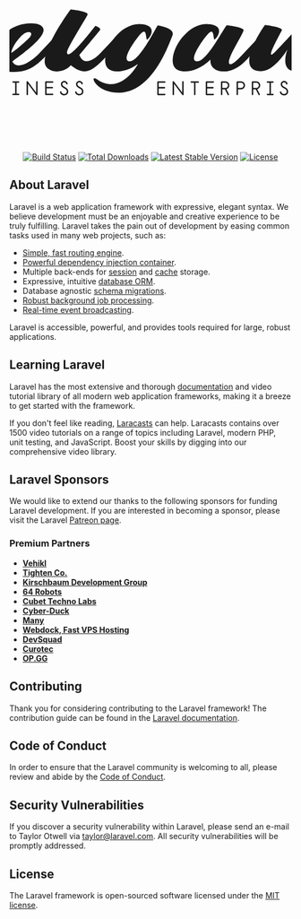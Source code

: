 <p align="center">
    <a href="https://laravel.com" target="_blank">
        <svg xmlns="http://www.w3.org/2000/svg" class="h-20 w-64" viewBox="140 160 256 160" fill="currentColor">
            <path d="M102.81807,262.93121c0.44588,0 0.86765,0.08435 1.26532,0.25306c0.39767,0.16871 0.74413,0.39767 1.03937,0.68689c0.29524,0.28922 0.53023,0.63266 0.70497,1.03033c0.17474,0.39767 0.2621,0.82547 0.2621,1.2834c0,0.91585 -0.3555,1.67505 -1.06649,2.27758c0.33742,0.10846 0.65375,0.27114 0.94899,0.48805c0.29524,0.21691 0.55132,0.476 0.76823,0.77727c0.21691,0.30127 0.38863,0.62965 0.51517,0.98514c0.12653,0.3555 0.1898,0.72605 0.1898,1.11168c0,0.49408 -0.09641,0.96104 -0.28922,1.40089c-0.19281,0.43985 -0.45793,0.82547 -0.79535,1.15687c-0.33742,0.33139 -0.72605,0.5935 -1.1659,0.78631c-0.43985,0.19281 -0.90681,0.28922 -1.40089,0.28922h-3.34407c-0.18076,0 -0.32838,-0.06025 -0.44286,-0.18076c-0.11448,-0.12051 -0.17172,-0.27114 -0.17172,-0.4519v-11.26137c0,-0.18076 0.05724,-0.33139 0.17172,-0.4519c0.11448,-0.12051 0.2621,-0.18076 0.44286,-0.18076zM101.10084,274.19259h2.71141c0.32537,0 0.63266,-0.06327 0.92188,-0.1898c0.28922,-0.12653 0.54228,-0.29524 0.75919,-0.50613c0.21691,-0.21089 0.38562,-0.45793 0.50613,-0.74112c0.12051,-0.28319 0.18076,-0.58747 0.18076,-0.91284c0,-0.32537 -0.06025,-0.63266 -0.18076,-0.92188c-0.12051,-0.28922 -0.28922,-0.54228 -0.50613,-0.75919c-0.21691,-0.21691 -0.46998,-0.38863 -0.75919,-0.51517c-0.28922,-0.12653 -0.59651,-0.1898 -0.92188,-0.1898h-2.71141zM101.10084,268.20942h1.71722c0.57843,0 1.05444,-0.19582 1.42801,-0.58747c0.37357,-0.39165 0.56036,-0.87066 0.56036,-1.43705c0,-0.27717 -0.05122,-0.53626 -0.15365,-0.77727c-0.10243,-0.24101 -0.24101,-0.4519 -0.41575,-0.63266c-0.17474,-0.18076 -0.38261,-0.32236 -0.62362,-0.42479c-0.24101,-0.10243 -0.50613,-0.15365 -0.79535,-0.15365h-1.71722z"></path>
            <path d="M115.27782,271.06543c0,0.50613 0.06628,0.97309 0.19884,1.40089c0.13256,0.4278 0.32838,0.79535 0.58747,1.10264c0.25909,0.30729 0.58446,0.54831 0.97611,0.72304c0.39165,0.17474 0.84054,0.2621 1.34667,0.2621c0.54228,0 1.00623,-0.08737 1.39186,-0.2621c0.38562,-0.17474 0.69593,-0.41575 0.93092,-0.72304c0.23499,-0.30729 0.40671,-0.67484 0.51517,-1.10264c0.10846,-0.4278 0.16268,-0.89476 0.16268,-1.40089v-7.42925c0,-0.53023 0.21691,-0.79535 0.65074,-0.79535c0.39767,0 0.59651,0.26512 0.59651,0.79535v7.42925c0,0.67484 -0.09339,1.30147 -0.28018,1.87991c-0.18679,0.57843 -0.45793,1.07552 -0.81342,1.49127c-0.3555,0.41575 -0.79535,0.74112 -1.31955,0.97611c-0.52421,0.23499 -1.1177,0.35248 -1.78049,0.35248c-0.67484,0 -1.2834,-0.11749 -1.82568,-0.35248c-0.54228,-0.23499 -1.00623,-0.56036 -1.39186,-0.97611c-0.38562,-0.41575 -0.68388,-0.91284 -0.89476,-1.49127c-0.21089,-0.57843 -0.31633,-1.20507 -0.31633,-1.87991v-7.42925c0,-0.53023 0.20486,-0.79535 0.61459,-0.79535c0.43382,0 0.65074,0.26512 0.65074,0.79535z"></path>
            <path d="M134.85469,265.17264c-0.0482,-0.43382 -0.25005,-0.75618 -0.60555,-0.96707c-0.3555,-0.21089 -0.75016,-0.31633 -1.18398,-0.31633c-0.59048,0 -1.03335,0.16268 -1.32859,0.48805c-0.29524,0.32537 -0.44286,0.71099 -0.44286,1.15687c0,0.42177 0.09038,0.77426 0.27114,1.05745c0.18076,0.28319 0.41274,0.53324 0.69593,0.75016c0.28319,0.21691 0.58747,0.40671 0.91284,0.5694c0.32537,0.16268 0.63266,0.32236 0.92188,0.47902c0.36152,0.20486 0.70195,0.43382 1.0213,0.68689c0.31934,0.25306 0.59651,0.53324 0.8315,0.84054c0.23499,0.30729 0.41876,0.65074 0.55132,1.03033c0.13256,0.3796 0.19884,0.79233 0.19884,1.23821c0,0.59048 -0.10846,1.10565 -0.32537,1.5455c-0.21691,0.43985 -0.49709,0.80438 -0.84054,1.0936c-0.34344,0.28922 -0.73208,0.50613 -1.1659,0.65074c-0.43382,0.14461 -0.86765,0.21691 -1.30147,0.21691c-0.53023,0 -1.03033,-0.08737 -1.50031,-0.2621c-0.46998,-0.17474 -0.87669,-0.4037 -1.22013,-0.68689c-0.34344,-0.28319 -0.61459,-0.59952 -0.81342,-0.94899c-0.19884,-0.34947 -0.29825,-0.69894 -0.29825,-1.04841c0,-0.24101 0.05724,-0.41876 0.17172,-0.53324c0.11448,-0.11448 0.26813,-0.17172 0.46094,-0.17172c0.34947,0 0.56036,0.18076 0.63266,0.54228c0.0482,0.30127 0.15063,0.56638 0.30729,0.79535c0.15666,0.22896 0.35248,0.42177 0.58747,0.57843c0.23499,0.15666 0.49408,0.27415 0.77727,0.35248c0.28319,0.07833 0.58145,0.11749 0.89476,0.11749c0.30127,0 0.5935,-0.04519 0.87669,-0.13557c0.28319,-0.09038 0.53324,-0.22595 0.75016,-0.40671c0.21691,-0.18076 0.38863,-0.40972 0.51517,-0.68689c0.12653,-0.27717 0.1898,-0.60856 0.1898,-0.99418c0,-0.50613 -0.10243,-0.92489 -0.30729,-1.25628c-0.20486,-0.33139 -0.46696,-0.6176 -0.78631,-0.85861c-0.31934,-0.24101 -0.67183,-0.45793 -1.05745,-0.65074c-0.38562,-0.19281 -0.75919,-0.4037 -1.12071,-0.63266c-0.27717,-0.18076 -0.54228,-0.37658 -0.79535,-0.58747c-0.25306,-0.21089 -0.476,-0.44588 -0.66881,-0.70497c-0.19281,-0.25909 -0.34646,-0.55132 -0.46094,-0.87669c-0.11448,-0.32537 -0.17172,-0.69291 -0.17172,-1.10264c0,-0.48203 0.09038,-0.9038 0.27114,-1.26532c0.18076,-0.36152 0.41575,-0.6658 0.70497,-0.91284c0.28922,-0.24704 0.61459,-0.43081 0.97611,-0.55132c0.36152,-0.12051 0.72304,-0.18076 1.08456,-0.18076c0.37357,0 0.74413,0.06025 1.11168,0.18076c0.36755,0.12051 0.69291,0.2862 0.97611,0.49709c0.28319,0.21089 0.51215,0.46696 0.68689,0.76823c0.17474,0.30127 0.2621,0.63266 0.2621,0.99418c0,0.21691 -0.05122,0.39767 -0.15365,0.54228c-0.10243,0.14461 -0.26813,0.21691 -0.49709,0.21691c-0.14461,0 -0.27415,-0.0482 -0.38863,-0.14461c-0.11448,-0.09641 -0.18377,-0.26512 -0.20787,-0.50613z"></path>
            <path d="M148.20035,262.93121c0.49408,0 0.74112,0.21089 0.74112,0.63266c0,0.42177 -0.24704,0.63266 -0.74112,0.63266h-1.71722v9.99605h1.71722c0.49408,0 0.74112,0.21089 0.74112,0.63266c0,0.42177 -0.24704,0.63266 -0.74112,0.63266h-4.754c-0.50613,0 -0.75919,-0.21691 -0.75919,-0.65074c0,-0.40972 0.25306,-0.61459 0.75919,-0.61459h1.77145v-9.99605h-1.77145c-0.50613,0 -0.75919,-0.21691 -0.75919,-0.65074c0,-0.40972 0.25306,-0.61459 0.75919,-0.61459z"></path>
            <path d="M164.2645,273.14418v-9.59838c0,-0.45793 0.20486,-0.68689 0.61459,-0.68689c0.44588,0 0.66881,0.22896 0.66881,0.68689v11.26137c0,0.24101 -0.06025,0.42479 -0.18076,0.55132c-0.12051,0.12653 -0.26512,0.1898 -0.43382,0.1898c-0.10846,0 -0.21691,-0.0241 -0.32537,-0.0723c-0.10846,-0.0482 -0.21691,-0.14461 -0.32537,-0.28922l-7.41118,-9.94182v9.56223c0,0.49408 -0.22294,0.74112 -0.66881,0.74112c-0.42177,0 -0.63266,-0.24704 -0.63266,-0.74112v-11.22522c0,-0.24101 0.06025,-0.42479 0.18076,-0.55132c0.12051,-0.12653 0.26512,-0.1898 0.43382,-0.1898c0.10846,0 0.21691,0.0241 0.32537,0.0723c0.10846,0.0482 0.21691,0.14461 0.32537,0.28922z"></path>
            <path d="M179.23613,262.93121c0.18076,0 0.33139,0.06025 0.4519,0.18076c0.12051,0.12051 0.18076,0.27114 0.18076,0.4519c0,0.16871 -0.06025,0.31633 -0.18076,0.44286c-0.12051,0.12653 -0.27114,0.1898 -0.4519,0.1898h-5.53127v3.86827h5.22398c0.18076,0 0.33139,0.06327 0.4519,0.1898c0.12051,0.12653 0.18076,0.28018 0.18076,0.46094c0,0.16871 -0.06025,0.31934 -0.18076,0.4519c-0.12051,0.13256 -0.27114,0.19884 -0.4519,0.19884h-5.22398v4.8263h5.49512c0.16871,0 0.31633,0.06025 0.44286,0.18076c0.12653,0.12051 0.1898,0.27114 0.1898,0.4519c0,0.18076 -0.06327,0.33139 -0.1898,0.4519c-0.12653,0.12051 -0.27415,0.18076 -0.44286,0.18076h-6.14585c-0.18076,0 -0.32838,-0.06025 -0.44286,-0.18076c-0.11448,-0.12051 -0.17172,-0.27114 -0.17172,-0.4519v-11.26137c0,-0.18076 0.05724,-0.33139 0.17172,-0.4519c0.11448,-0.12051 0.2621,-0.18076 0.44286,-0.18076z"></path>
            <path d="M191.53735,265.17264c-0.0482,-0.43382 -0.25005,-0.75618 -0.60555,-0.96707c-0.3555,-0.21089 -0.75016,-0.31633 -1.18398,-0.31633c-0.59048,0 -1.03335,0.16268 -1.32859,0.48805c-0.29524,0.32537 -0.44286,0.71099 -0.44286,1.15687c0,0.42177 0.09038,0.77426 0.27114,1.05745c0.18076,0.28319 0.41274,0.53324 0.69593,0.75016c0.28319,0.21691 0.58747,0.40671 0.91284,0.5694c0.32537,0.16268 0.63266,0.32236 0.92188,0.47902c0.36152,0.20486 0.70195,0.43382 1.0213,0.68689c0.31934,0.25306 0.59651,0.53324 0.8315,0.84054c0.23499,0.30729 0.41876,0.65074 0.55132,1.03033c0.13256,0.3796 0.19884,0.79233 0.19884,1.23821c0,0.59048 -0.10846,1.10565 -0.32537,1.5455c-0.21691,0.43985 -0.49709,0.80438 -0.84054,1.0936c-0.34344,0.28922 -0.73208,0.50613 -1.1659,0.65074c-0.43382,0.14461 -0.86765,0.21691 -1.30147,0.21691c-0.53023,0 -1.03033,-0.08737 -1.50031,-0.2621c-0.46998,-0.17474 -0.87669,-0.4037 -1.22013,-0.68689c-0.34344,-0.28319 -0.61459,-0.59952 -0.81342,-0.94899c-0.19884,-0.34947 -0.29825,-0.69894 -0.29825,-1.04841c0,-0.24101 0.05724,-0.41876 0.17172,-0.53324c0.11448,-0.11448 0.26813,-0.17172 0.46094,-0.17172c0.34947,0 0.56036,0.18076 0.63266,0.54228c0.0482,0.30127 0.15063,0.56638 0.30729,0.79535c0.15666,0.22896 0.35248,0.42177 0.58747,0.57843c0.23499,0.15666 0.49408,0.27415 0.77727,0.35248c0.28319,0.07833 0.58145,0.11749 0.89476,0.11749c0.30127,0 0.5935,-0.04519 0.87669,-0.13557c0.28319,-0.09038 0.53324,-0.22595 0.75016,-0.40671c0.21691,-0.18076 0.38863,-0.40972 0.51517,-0.68689c0.12653,-0.27717 0.1898,-0.60856 0.1898,-0.99418c0,-0.50613 -0.10243,-0.92489 -0.30729,-1.25628c-0.20486,-0.33139 -0.46696,-0.6176 -0.78631,-0.85861c-0.31934,-0.24101 -0.67183,-0.45793 -1.05745,-0.65074c-0.38562,-0.19281 -0.75919,-0.4037 -1.12071,-0.63266c-0.27717,-0.18076 -0.54228,-0.37658 -0.79535,-0.58747c-0.25306,-0.21089 -0.476,-0.44588 -0.66881,-0.70497c-0.19281,-0.25909 -0.34646,-0.55132 -0.46094,-0.87669c-0.11448,-0.32537 -0.17172,-0.69291 -0.17172,-1.10264c0,-0.48203 0.09038,-0.9038 0.27114,-1.26532c0.18076,-0.36152 0.41575,-0.6658 0.70497,-0.91284c0.28922,-0.24704 0.61459,-0.43081 0.97611,-0.55132c0.36152,-0.12051 0.72304,-0.18076 1.08456,-0.18076c0.37357,0 0.74413,0.06025 1.11168,0.18076c0.36755,0.12051 0.69291,0.2862 0.97611,0.49709c0.28319,0.21089 0.51215,0.46696 0.68689,0.76823c0.17474,0.30127 0.2621,0.63266 0.2621,0.99418c0,0.21691 -0.05122,0.39767 -0.15365,0.54228c-0.10243,0.14461 -0.26813,0.21691 -0.49709,0.21691c-0.14461,0 -0.27415,-0.0482 -0.38863,-0.14461c-0.11448,-0.09641 -0.18377,-0.26512 -0.20787,-0.50613z"></path>
            <path d="M205.27757,265.17264c-0.0482,-0.43382 -0.25005,-0.75618 -0.60555,-0.96707c-0.3555,-0.21089 -0.75016,-0.31633 -1.18398,-0.31633c-0.59048,0 -1.03335,0.16268 -1.32859,0.48805c-0.29524,0.32537 -0.44286,0.71099 -0.44286,1.15687c0,0.42177 0.09038,0.77426 0.27114,1.05745c0.18076,0.28319 0.41274,0.53324 0.69593,0.75016c0.28319,0.21691 0.58747,0.40671 0.91284,0.5694c0.32537,0.16268 0.63266,0.32236 0.92188,0.47902c0.36152,0.20486 0.70195,0.43382 1.0213,0.68689c0.31934,0.25306 0.59651,0.53324 0.8315,0.84054c0.23499,0.30729 0.41876,0.65074 0.55132,1.03033c0.13256,0.3796 0.19884,0.79233 0.19884,1.23821c0,0.59048 -0.10846,1.10565 -0.32537,1.5455c-0.21691,0.43985 -0.49709,0.80438 -0.84054,1.0936c-0.34344,0.28922 -0.73208,0.50613 -1.1659,0.65074c-0.43382,0.14461 -0.86765,0.21691 -1.30147,0.21691c-0.53023,0 -1.03033,-0.08737 -1.50031,-0.2621c-0.46998,-0.17474 -0.87669,-0.4037 -1.22013,-0.68689c-0.34344,-0.28319 -0.61459,-0.59952 -0.81342,-0.94899c-0.19884,-0.34947 -0.29825,-0.69894 -0.29825,-1.04841c0,-0.24101 0.05724,-0.41876 0.17172,-0.53324c0.11448,-0.11448 0.26813,-0.17172 0.46094,-0.17172c0.34947,0 0.56036,0.18076 0.63266,0.54228c0.0482,0.30127 0.15063,0.56638 0.30729,0.79535c0.15666,0.22896 0.35248,0.42177 0.58747,0.57843c0.23499,0.15666 0.49408,0.27415 0.77727,0.35248c0.28319,0.07833 0.58145,0.11749 0.89476,0.11749c0.30127,0 0.5935,-0.04519 0.87669,-0.13557c0.28319,-0.09038 0.53324,-0.22595 0.75016,-0.40671c0.21691,-0.18076 0.38863,-0.40972 0.51517,-0.68689c0.12653,-0.27717 0.1898,-0.60856 0.1898,-0.99418c0,-0.50613 -0.10243,-0.92489 -0.30729,-1.25628c-0.20486,-0.33139 -0.46696,-0.6176 -0.78631,-0.85861c-0.31934,-0.24101 -0.67183,-0.45793 -1.05745,-0.65074c-0.38562,-0.19281 -0.75919,-0.4037 -1.12071,-0.63266c-0.27717,-0.18076 -0.54228,-0.37658 -0.79535,-0.58747c-0.25306,-0.21089 -0.476,-0.44588 -0.66881,-0.70497c-0.19281,-0.25909 -0.34646,-0.55132 -0.46094,-0.87669c-0.11448,-0.32537 -0.17172,-0.69291 -0.17172,-1.10264c0,-0.48203 0.09038,-0.9038 0.27114,-1.26532c0.18076,-0.36152 0.41575,-0.6658 0.70497,-0.91284c0.28922,-0.24704 0.61459,-0.43081 0.97611,-0.55132c0.36152,-0.12051 0.72304,-0.18076 1.08456,-0.18076c0.37357,0 0.74413,0.06025 1.11168,0.18076c0.36755,0.12051 0.69291,0.2862 0.97611,0.49709c0.28319,0.21089 0.51215,0.46696 0.68689,0.76823c0.17474,0.30127 0.2621,0.63266 0.2621,0.99418c0,0.21691 -0.05122,0.39767 -0.15365,0.54228c-0.10243,0.14461 -0.26813,0.21691 -0.49709,0.21691c-0.14461,0 -0.27415,-0.0482 -0.38863,-0.14461c-0.11448,-0.09641 -0.18377,-0.26512 -0.20787,-0.50613z"></path>
            <path d="M280.95498,262.96737c0.18076,0 0.33139,0.06025 0.4519,0.18076c0.12051,0.12051 0.18076,0.27114 0.18076,0.4519c0,0.16871 -0.06025,0.31633 -0.18076,0.44286c-0.12051,0.12653 -0.27114,0.1898 -0.4519,0.1898h-5.53127v3.86827h5.22398c0.18076,0 0.33139,0.06327 0.4519,0.1898c0.12051,0.12653 0.18076,0.28018 0.18076,0.46094c0,0.16871 -0.06025,0.31934 -0.18076,0.4519c-0.12051,0.13256 -0.27114,0.19884 -0.4519,0.19884h-5.22398v4.8263h5.49512c0.16871,0 0.31633,0.06025 0.44286,0.18076c0.12653,0.12051 0.1898,0.27114 0.1898,0.4519c0,0.18076 -0.06327,0.33139 -0.1898,0.4519c-0.12653,0.12051 -0.27415,0.18076 -0.44286,0.18076h-6.14585c-0.18076,0 -0.32838,-0.06025 -0.44286,-0.18076c-0.11448,-0.12051 -0.17172,-0.27114 -0.17172,-0.4519v-11.26137c0,-0.18076 0.05724,-0.33139 0.17172,-0.4519c0.11448,-0.12051 0.2621,-0.18076 0.44286,-0.18076z"></path>
            <path d="M296.7639,273.18033v-9.59838c0,-0.45793 0.20486,-0.68689 0.61459,-0.68689c0.44588,0 0.66881,0.22896 0.66881,0.68689v11.26137c0,0.24101 -0.06025,0.42479 -0.18076,0.55132c-0.12051,0.12653 -0.26512,0.1898 -0.43382,0.1898c-0.10846,0 -0.21691,-0.0241 -0.32537,-0.0723c-0.10846,-0.0482 -0.21691,-0.14461 -0.32537,-0.28922l-7.41118,-9.94182v9.56223c0,0.49408 -0.22294,0.74112 -0.66881,0.74112c-0.42177,0 -0.63266,-0.24704 -0.63266,-0.74112v-11.22522c0,-0.24101 0.06025,-0.42479 0.18076,-0.55132c0.12051,-0.12653 0.26512,-0.1898 0.43382,-0.1898c0.10846,0 0.21691,0.0241 0.32537,0.0723c0.10846,0.0482 0.21691,0.14461 0.32537,0.28922z"></path>
            <path d="M311.22672,262.96737c0.49408,0 0.74112,0.21089 0.74112,0.63266c0,0.42177 -0.24704,0.63266 -0.74112,0.63266h-2.44027v10.61064c0.0241,0.49408 -0.18076,0.74112 -0.61459,0.74112c-0.40972,0 -0.62664,-0.24704 -0.65074,-0.74112v-10.61064h-2.38604c-0.50613,0 -0.75919,-0.21691 -0.75919,-0.65074c0,-0.40972 0.25306,-0.61459 0.75919,-0.61459z" data-paper-data="{&quot;glyphName&quot;:&quot;T&quot;,&quot;glyphIndex&quot;:10,&quot;word&quot;:2}" id="path-id-81041"></path>
            <path d="M324.94281,262.96737c0.18076,0 0.33139,0.06025 0.4519,0.18076c0.12051,0.12051 0.18076,0.27114 0.18076,0.4519c0,0.16871 -0.06025,0.31633 -0.18076,0.44286c-0.12051,0.12653 -0.27114,0.1898 -0.4519,0.1898h-5.53127v3.86827h5.22398c0.18076,0 0.33139,0.06327 0.4519,0.1898c0.12051,0.12653 0.18076,0.28018 0.18076,0.46094c0,0.16871 -0.06025,0.31934 -0.18076,0.4519c-0.12051,0.13256 -0.27114,0.19884 -0.4519,0.19884h-5.22398v4.8263h5.49512c0.16871,0 0.31633,0.06025 0.44286,0.18076c0.12653,0.12051 0.1898,0.27114 0.1898,0.4519c0,0.18076 -0.06327,0.33139 -0.1898,0.4519c-0.12653,0.12051 -0.27415,0.18076 -0.44286,0.18076h-6.14585c-0.18076,0 -0.32838,-0.06025 -0.44286,-0.18076c-0.11448,-0.12051 -0.17172,-0.27114 -0.17172,-0.4519v-11.26137c0,-0.18076 0.05724,-0.33139 0.17172,-0.4519c0.11448,-0.12051 0.2621,-0.18076 0.44286,-0.18076z"></path>
            <path d="M335.87648,262.96737c0.49408,0 0.96104,0.09641 1.40089,0.28922c0.43985,0.19281 0.82849,0.45491 1.1659,0.78631c0.33742,0.33139 0.60253,0.71702 0.79535,1.15687c0.19281,0.43985 0.28922,0.90681 0.28922,1.40089c0,0.42177 -0.06929,0.82547 -0.20787,1.21109c-0.13858,0.38562 -0.33139,0.73208 -0.57843,1.03937c-0.24704,0.30729 -0.53324,0.5694 -0.85861,0.78631c-0.32537,0.21691 -0.67484,0.37357 -1.04841,0.46998l2.27758,4.48286c0.06025,0.14461 0.09038,0.26512 0.09038,0.36152c0,0.18076 -0.06628,0.33139 -0.19884,0.4519c-0.13256,0.12051 -0.28319,0.18076 -0.4519,0.18076c-0.09641,0 -0.19582,-0.03013 -0.29825,-0.09038c-0.10243,-0.06025 -0.18377,-0.15666 -0.24403,-0.28922l-2.51257,-4.95284h-2.33181v4.59131c0,0.49408 -0.21089,0.74112 -0.63266,0.74112c-0.42177,0 -0.63266,-0.24704 -0.63266,-0.74112v-11.00831c0,-0.57843 0.28922,-0.86765 0.86765,-0.86765zM333.16507,268.96861h2.72948c0.33742,0 0.65074,-0.06327 0.93995,-0.1898c0.28922,-0.12653 0.53927,-0.29825 0.75016,-0.51517c0.21089,-0.21691 0.37658,-0.46998 0.49709,-0.75919c0.12051,-0.28922 0.18076,-0.59651 0.18076,-0.92188c0,-0.32537 -0.06025,-0.62965 -0.18076,-0.91284c-0.12051,-0.28319 -0.2862,-0.53023 -0.49709,-0.74112c-0.21089,-0.21089 -0.46094,-0.3796 -0.75016,-0.50613c-0.28922,-0.12653 -0.60253,-0.1898 -0.93995,-0.1898h-2.72948z"></path>
            <path d="M350.06764,262.96737c0.49408,0 0.96104,0.09641 1.40089,0.28922c0.43985,0.19281 0.82849,0.45491 1.1659,0.78631c0.33742,0.33139 0.60253,0.71702 0.79535,1.15687c0.19281,0.43985 0.28922,0.90681 0.28922,1.40089c0,0.49408 -0.09641,0.96406 -0.28922,1.40993c-0.19281,0.44588 -0.45793,0.83451 -0.79535,1.1659c-0.33742,0.33139 -0.72605,0.5935 -1.1659,0.78631c-0.43985,0.19281 -0.90681,0.28922 -1.40089,0.28922h-2.71141v4.59131c0,0.49408 -0.21089,0.74112 -0.63266,0.74112c-0.42177,0 -0.63266,-0.24704 -0.63266,-0.74112v-11.00831c0,-0.57843 0.28922,-0.86765 0.86765,-0.86765zM347.35624,268.96861h2.72948c0.33742,0 0.65074,-0.06327 0.93995,-0.1898c0.28922,-0.12653 0.53927,-0.29825 0.75016,-0.51517c0.21089,-0.21691 0.37658,-0.46998 0.49709,-0.75919c0.12051,-0.28922 0.18076,-0.59651 0.18076,-0.92188c0,-0.32537 -0.06025,-0.62965 -0.18076,-0.91284c-0.12051,-0.28319 -0.2862,-0.53023 -0.49709,-0.74112c-0.21089,-0.21089 -0.46094,-0.3796 -0.75016,-0.50613c-0.28922,-0.12653 -0.60253,-0.1898 -0.93995,-0.1898h-2.72948z"></path>
            <path d="M363.86935,262.96737c0.49408,0 0.96104,0.09641 1.40089,0.28922c0.43985,0.19281 0.82849,0.45491 1.1659,0.78631c0.33742,0.33139 0.60253,0.71702 0.79535,1.15687c0.19281,0.43985 0.28922,0.90681 0.28922,1.40089c0,0.42177 -0.06929,0.82547 -0.20787,1.21109c-0.13858,0.38562 -0.33139,0.73208 -0.57843,1.03937c-0.24704,0.30729 -0.53324,0.5694 -0.85861,0.78631c-0.32537,0.21691 -0.67484,0.37357 -1.04841,0.46998l2.27758,4.48286c0.06025,0.14461 0.09038,0.26512 0.09038,0.36152c0,0.18076 -0.06628,0.33139 -0.19884,0.4519c-0.13256,0.12051 -0.28319,0.18076 -0.4519,0.18076c-0.09641,0 -0.19582,-0.03013 -0.29825,-0.09038c-0.10243,-0.06025 -0.18377,-0.15666 -0.24403,-0.28922l-2.51257,-4.95284h-2.33181v4.59131c0,0.49408 -0.21089,0.74112 -0.63266,0.74112c-0.42177,0 -0.63266,-0.24704 -0.63266,-0.74112v-11.00831c0,-0.57843 0.28922,-0.86765 0.86765,-0.86765zM361.15795,268.96861h2.72948c0.33742,0 0.65074,-0.06327 0.93995,-0.1898c0.28922,-0.12653 0.53927,-0.29825 0.75016,-0.51517c0.21089,-0.21691 0.37658,-0.46998 0.49709,-0.75919c0.12051,-0.28922 0.18076,-0.59651 0.18076,-0.92188c0,-0.32537 -0.06025,-0.62965 -0.18076,-0.91284c-0.12051,-0.28319 -0.2862,-0.53023 -0.49709,-0.74112c-0.21089,-0.21089 -0.46094,-0.3796 -0.75016,-0.50613c-0.28922,-0.12653 -0.60253,-0.1898 -0.93995,-0.1898h-2.72948z"></path>
            <path d="M378.95153,262.96737c0.49408,0 0.74112,0.21089 0.74112,0.63266c0,0.42177 -0.24704,0.63266 -0.74112,0.63266h-1.71722v9.99605h1.71722c0.49408,0 0.74112,0.21089 0.74112,0.63266c0,0.42177 -0.24704,0.63266 -0.74112,0.63266h-4.754c-0.50613,0 -0.75919,-0.21691 -0.75919,-0.65074c0,-0.40972 0.25306,-0.61459 0.75919,-0.61459h1.77145v-9.99605h-1.77145c-0.50613,0 -0.75919,-0.21691 -0.75919,-0.65074c0,-0.40972 0.25306,-0.61459 0.75919,-0.61459z"></path>
            <path d="M390.99554,265.2088c-0.0482,-0.43382 -0.25005,-0.75618 -0.60555,-0.96707c-0.3555,-0.21089 -0.75016,-0.31633 -1.18398,-0.31633c-0.59048,0 -1.03335,0.16268 -1.32859,0.48805c-0.29524,0.32537 -0.44286,0.71099 -0.44286,1.15687c0,0.42177 0.09038,0.77426 0.27114,1.05745c0.18076,0.28319 0.41274,0.53324 0.69593,0.75016c0.28319,0.21691 0.58747,0.40671 0.91284,0.5694c0.32537,0.16268 0.63266,0.32236 0.92188,0.47902c0.36152,0.20486 0.70195,0.43382 1.0213,0.68689c0.31934,0.25306 0.59651,0.53324 0.8315,0.84054c0.23499,0.30729 0.41876,0.65074 0.55132,1.03033c0.13256,0.3796 0.19884,0.79233 0.19884,1.23821c0,0.59048 -0.10846,1.10565 -0.32537,1.5455c-0.21691,0.43985 -0.49709,0.80438 -0.84054,1.0936c-0.34344,0.28922 -0.73208,0.50613 -1.1659,0.65074c-0.43382,0.14461 -0.86765,0.21691 -1.30147,0.21691c-0.53023,0 -1.03033,-0.08737 -1.50031,-0.2621c-0.46998,-0.17474 -0.87669,-0.4037 -1.22013,-0.68689c-0.34344,-0.28319 -0.61459,-0.59952 -0.81342,-0.94899c-0.19884,-0.34947 -0.29825,-0.69894 -0.29825,-1.04841c0,-0.24101 0.05724,-0.41876 0.17172,-0.53324c0.11448,-0.11448 0.26813,-0.17172 0.46094,-0.17172c0.34947,0 0.56036,0.18076 0.63266,0.54228c0.0482,0.30127 0.15063,0.56638 0.30729,0.79535c0.15666,0.22896 0.35248,0.42177 0.58747,0.57843c0.23499,0.15666 0.49408,0.27415 0.77727,0.35248c0.28319,0.07833 0.58145,0.11749 0.89476,0.11749c0.30127,0 0.5935,-0.04519 0.87669,-0.13557c0.28319,-0.09038 0.53324,-0.22595 0.75016,-0.40671c0.21691,-0.18076 0.38863,-0.40972 0.51517,-0.68689c0.12653,-0.27717 0.1898,-0.60856 0.1898,-0.99418c0,-0.50613 -0.10243,-0.92489 -0.30729,-1.25628c-0.20486,-0.33139 -0.46696,-0.6176 -0.78631,-0.85861c-0.31934,-0.24101 -0.67183,-0.45793 -1.05745,-0.65074c-0.38562,-0.19281 -0.75919,-0.4037 -1.12071,-0.63266c-0.27717,-0.18076 -0.54228,-0.37658 -0.79535,-0.58747c-0.25306,-0.21089 -0.476,-0.44588 -0.66881,-0.70497c-0.19281,-0.25909 -0.34646,-0.55132 -0.46094,-0.87669c-0.11448,-0.32537 -0.17172,-0.69291 -0.17172,-1.10264c0,-0.48203 0.09038,-0.9038 0.27114,-1.26532c0.18076,-0.36152 0.41575,-0.6658 0.70497,-0.91284c0.28922,-0.24704 0.61459,-0.43081 0.97611,-0.55132c0.36152,-0.12051 0.72304,-0.18076 1.08456,-0.18076c0.37357,0 0.74413,0.06025 1.11168,0.18076c0.36755,0.12051 0.69291,0.2862 0.97611,0.49709c0.28319,0.21089 0.51215,0.46696 0.68689,0.76823c0.17474,0.30127 0.2621,0.63266 0.2621,0.99418c0,0.21691 -0.05122,0.39767 -0.15365,0.54228c-0.10243,0.14461 -0.26813,0.21691 -0.49709,0.21691c-0.14461,0 -0.27415,-0.0482 -0.38863,-0.14461c-0.11448,-0.09641 -0.18377,-0.26512 -0.20787,-0.50613z"></path>
            <path d="M406.17475,262.96737c0.18076,0 0.33139,0.06025 0.4519,0.18076c0.12051,0.12051 0.18076,0.27114 0.18076,0.4519c0,0.16871 -0.06025,0.31633 -0.18076,0.44286c-0.12051,0.12653 -0.27114,0.1898 -0.4519,0.1898h-5.53127v3.86827h5.22398c0.18076,0 0.33139,0.06327 0.4519,0.1898c0.12051,0.12653 0.18076,0.28018 0.18076,0.46094c0,0.16871 -0.06025,0.31934 -0.18076,0.4519c-0.12051,0.13256 -0.27114,0.19884 -0.4519,0.19884h-5.22398v4.8263h5.49512c0.16871,0 0.31633,0.06025 0.44286,0.18076c0.12653,0.12051 0.1898,0.27114 0.1898,0.4519c0,0.18076 -0.06327,0.33139 -0.1898,0.4519c-0.12653,0.12051 -0.27415,0.18076 -0.44286,0.18076h-6.14585c-0.18076,0 -0.32838,-0.06025 -0.44286,-0.18076c-0.11448,-0.12051 -0.17172,-0.27114 -0.17172,-0.4519v-11.26137c0,-0.18076 0.05724,-0.33139 0.17172,-0.4519c0.11448,-0.12051 0.2621,-0.18076 0.44286,-0.18076z"></path>
            <path d="M95.67116,208.09181c-5.41744,9.37944 -10.83487,18.75889 -16.25231,28.05747c-6.6303,-1.05114 -12.20945,2.50658 -13.90745,6.71115c-3.88115,10.10716 15.28202,15.60545 25.30833,6.79201c9.70287,4.20458 18.3546,13.17974 27.97662,2.42572c3.23429,-3.55772 4.20458,-5.66001 -1.85972,-4.28544c-6.30687,1.45543 -11.88602,-2.74915 -21.02289,-6.14515c4.12372,-6.54944 12.12859,-20.78032 17.46517,-29.99805c2.264,-3.63858 6.71115,-10.34973 2.91086,-13.90745c-5.82172,-5.41744 -26.1169,-3.15343 -34.04091,-2.34486c-5.90258,0.64686 -2.66829,15.68631 2.02143,14.39259c5.17487,-1.37457 9.70287,-1.61715 11.40088,-1.698zM76.02284,241.64758c-3.80029,5.74087 -6.71115,4.77058 -6.95373,2.91086c-0.16171,-1.698 1.698,-3.96201 6.95373,-2.91086z" fill="#1a1a1a"></path>
            <path d="M170.86842,215.53068c-0.64686,-2.83 -3.88115,-5.17487 -11.48173,-5.09401c-31.61519,0.16171 -48.51436,41.80321 -20.53775,43.74379c17.46517,1.94057 25.38918,-5.41744 33.39405,-13.42231l13.42231,-14.23088c0.08086,-0.24257 -4.44715,-3.88115 -7.1963,-0.97029l-11.48173,12.12859c-5.17487,5.49829 -19.24403,16.57574 -24.25718,7.35801c-0.80857,-0.48514 30.24062,-20.0526 28.13833,-29.5129zM141.7598,237.28129c0.16171,-5.25572 7.11544,-14.31174 10.99659,-17.14174c5.41744,-3.88115 10.26887,-1.21286 4.44715,4.20458c-8.00487,7.92401 -15.5246,13.09888 -15.44374,12.93716z" fill="#1a1a1a"></path><path d="M227.79194,240.51558l13.42231,-14.31174c0.08086,-0.16171 -4.44715,-3.88115 -7.1963,-0.88943l-11.48173,12.12859c-5.09401,5.49829 -15.12031,12.37116 -19.08232,1.698c4.52801,-5.17487 17.7886,-21.42718 18.59717,-22.31661c1.61715,-2.02143 -2.99172,-3.80029 -4.04286,-4.12372c-1.05114,1.05114 -21.26546,28.13833 -25.14661,25.63176c-1.45543,-1.05114 -0.08086,-3.80029 0.48514,-5.01315c5.90258,-11.56259 15.44374,-26.44033 17.54603,-30.64491c1.37457,-2.74915 -12.61373,-4.60886 -15.36288,-4.77058c-6.14515,8.08573 -23.8529,34.76863 -23.52947,47.46322c0.24257,9.54116 15.84803,12.12859 23.69118,3.07258c13.09888,10.67316 20.45689,4.52801 32.10034,-7.92401z" fill="#1a1a1a"></path>
            <path d="M288.03061,221.10983c2.18315,-6.71115 -13.50316,-8.81344 -13.50316,-8.81344c-2.91086,4.36629 -17.95031,35.09206 -26.52119,32.42377c-6.54944,-2.02143 7.60058,-21.26546 11.1583,-24.90404c5.09401,-5.25572 4.36629,1.53629 5.41744,5.25572c0.40429,1.45543 11.7243,-11.40088 -3.23429,-13.74574c-23.36775,-3.63858 -41.39892,31.13005 -31.85777,39.94349c4.52801,4.20458 15.68631,4.12372 26.84461,-3.88115c1.132,-0.80857 -15.20117,29.10862 -36.7092,13.82659c-8.00487,-5.66001 -1.37457,13.01802 20.86118,12.04773c28.30005,-1.21286 43.01607,-40.26692 47.54408,-52.15294z" fill="#1a1a1a"></path>
            <path d="M334.68526,254.01874c6.38772,0.08086 12.29031,-3.31515 16.33317,-6.71115c2.264,-1.85972 4.68972,-4.36629 6.46858,-6.38772l13.82659,-14.71602c0.16171,-0.24257 -4.36629,-3.88115 -7.1963,-0.88943l-13.26059,13.98831c-0.64686,0.72772 -8.65173,9.4603 -10.91573,8.08573c-4.60886,-2.99172 13.42231,-28.62347 12.45202,-31.13005c-0.88943,-2.34486 -12.61373,-3.96201 -15.36288,-4.12372c-4.52801,5.98344 -19.32489,35.17291 -27.89576,32.58548c-6.54944,-2.02143 7.68144,-21.26546 11.23916,-24.90404c5.01315,-5.25572 4.36629,1.53629 5.41744,5.25572c0.40429,1.37457 11.7243,-11.40088 -3.31515,-13.74574c-7.92401,-1.21286 -15.20117,1.94057 -21.02289,7.03458c-1.77886,1.61715 -3.47686,3.31515 -4.93229,5.17487c-4.85144,5.98344 -7.92401,13.17974 -8.3283,19.00146c-0.24257,2.58743 0,6.38772 2.50658,8.73259c5.17487,4.77058 19.16317,4.04286 31.69605,-8.00487c-0.64686,7.35801 5.57915,10.99659 12.29031,10.75402z" fill="#1a1a1a"></path>
            <path d="M380.93562,236.39186c-10.43059,10.34973 4.52801,-16.33317 6.22601,-19.64832c1.29372,-2.74915 -12.61373,-4.60886 -15.36288,-4.85144c-4.28544,5.74087 -27.97662,42.61178 -2.83,41.88407c10.43059,-0.32343 20.45689,-15.20117 23.28689,-19.56746c0,-0.16171 -8.57087,21.18461 9.78373,19.72917c10.18802,-0.80857 15.60545,-6.6303 22.23575,-13.66488l13.42231,-14.23088c0.08086,-0.24257 -4.44715,-3.88115 -7.1963,-0.97029l-11.48173,12.12859c-1.45543,1.61715 -10.0263,11.32002 -12.45202,10.0263c-3.88115,-2.10229 9.86459,-25.38918 12.37116,-30.48319c0.08086,-0.16171 -9.62202,-10.99659 -20.6186,1.05114c-5.33658,5.90258 -13.26059,14.55431 -17.38431,18.59717z" fill="#1a1a1a"></path>
            <path d="M470.20205,215.53068c-0.64686,-2.83 -3.88115,-5.17487 -11.48173,-5.09401c-31.61519,0.16171 -48.51436,41.80321 -20.53775,43.74379c17.46517,1.94057 25.38918,-5.41744 33.39405,-13.42231l13.42231,-14.23088c0.08086,-0.24257 -4.44715,-3.88115 -7.1963,-0.97029l-11.48173,12.12859c-5.17487,5.49829 -19.24403,16.57574 -24.25718,7.35801c-0.80857,-0.48514 30.24062,-20.0526 28.13833,-29.5129zM441.09343,237.28129c0.16171,-5.25572 7.11544,-14.31174 10.99659,-17.14174c5.41744,-3.88115 10.26887,-1.21286 4.44715,4.20458c-8.00487,7.92401 -15.5246,13.09888 -15.44374,12.93716z" fill="#1a1a1a"></path>
        </svg>
    </a>
</p>

<p align="center">
<a href="https://travis-ci.org/laravel/framework"><img src="https://travis-ci.org/laravel/framework.svg" alt="Build Status"></a>
<a href="https://packagist.org/packages/laravel/framework"><img src="https://img.shields.io/packagist/dt/laravel/framework" alt="Total Downloads"></a>
<a href="https://packagist.org/packages/laravel/framework"><img src="https://img.shields.io/packagist/v/laravel/framework" alt="Latest Stable Version"></a>
<a href="https://packagist.org/packages/laravel/framework"><img src="https://img.shields.io/packagist/l/laravel/framework" alt="License"></a>
</p>

## About Laravel

Laravel is a web application framework with expressive, elegant syntax. We believe development must be an enjoyable and creative experience to be truly fulfilling. Laravel takes the pain out of development by easing common tasks used in many web projects, such as:

- [Simple, fast routing engine](https://laravel.com/docs/routing).
- [Powerful dependency injection container](https://laravel.com/docs/container).
- Multiple back-ends for [session](https://laravel.com/docs/session) and [cache](https://laravel.com/docs/cache) storage.
- Expressive, intuitive [database ORM](https://laravel.com/docs/eloquent).
- Database agnostic [schema migrations](https://laravel.com/docs/migrations).
- [Robust background job processing](https://laravel.com/docs/queues).
- [Real-time event broadcasting](https://laravel.com/docs/broadcasting).

Laravel is accessible, powerful, and provides tools required for large, robust applications.

## Learning Laravel

Laravel has the most extensive and thorough [documentation](https://laravel.com/docs) and video tutorial library of all modern web application frameworks, making it a breeze to get started with the framework.

If you don't feel like reading, [Laracasts](https://laracasts.com) can help. Laracasts contains over 1500 video tutorials on a range of topics including Laravel, modern PHP, unit testing, and JavaScript. Boost your skills by digging into our comprehensive video library.

## Laravel Sponsors

We would like to extend our thanks to the following sponsors for funding Laravel development. If you are interested in becoming a sponsor, please visit the Laravel [Patreon page](https://patreon.com/taylorotwell).

### Premium Partners

- **[Vehikl](https://vehikl.com/)**
- **[Tighten Co.](https://tighten.co)**
- **[Kirschbaum Development Group](https://kirschbaumdevelopment.com)**
- **[64 Robots](https://64robots.com)**
- **[Cubet Techno Labs](https://cubettech.com)**
- **[Cyber-Duck](https://cyber-duck.co.uk)**
- **[Many](https://www.many.co.uk)**
- **[Webdock, Fast VPS Hosting](https://www.webdock.io/en)**
- **[DevSquad](https://devsquad.com)**
- **[Curotec](https://www.curotec.com/services/technologies/laravel/)**
- **[OP.GG](https://op.gg)**

## Contributing

Thank you for considering contributing to the Laravel framework! The contribution guide can be found in the [Laravel documentation](https://laravel.com/docs/contributions).

## Code of Conduct

In order to ensure that the Laravel community is welcoming to all, please review and abide by the [Code of Conduct](https://laravel.com/docs/contributions#code-of-conduct).

## Security Vulnerabilities

If you discover a security vulnerability within Laravel, please send an e-mail to Taylor Otwell via [taylor@laravel.com](mailto:taylor@laravel.com). All security vulnerabilities will be promptly addressed.

## License

The Laravel framework is open-sourced software licensed under the [MIT license](https://opensource.org/licenses/MIT).
